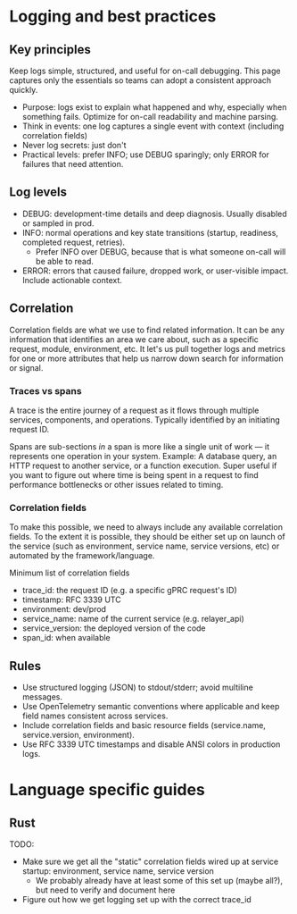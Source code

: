 # Logging and best practices

## Key principles
Keep logs simple, structured, and useful for on-call debugging. This page captures only the essentials so teams can adopt a consistent approach quickly.


- Purpose: logs exist to explain what happened and why, especially when something fails. Optimize for on-call readability and machine parsing.
- Think in events: one log captures a single event with context (including correlation fields)
- Never log secrets: just don't
- Practical levels: prefer INFO; use DEBUG sparingly; only ERROR for failures that need attention.

## Log levels
- DEBUG: development-time details and deep diagnosis. Usually disabled or sampled in prod.
- INFO: normal operations and key state transitions (startup, readiness, completed request, retries).
  - Prefer INFO over DEBUG, because that is what someone on-call will be able to read.
- ERROR: errors that caused failure, dropped work, or user-visible impact. Include actionable context.

## Correlation
Correlation fields are what we use to find related information. 
It can be any information that identifies an area we care about, such as a specific request, module, environment, etc.
It let's us pull together logs and metrics for one or more attributes that help us narrow down search for information or signal.

### Traces vs spans
A trace is the entire journey of a request as it flows through multiple services, components, and operations.
Typically identified by an initiating request ID.

Spans are sub-sections _in_ a span is more like a single unit of work — it represents one operation in your system.
Example: A database query, an HTTP request to another service, or a function execution.
Super useful if you want to figure out where time is being spent in a request to find performance bottlenecks or other issues related to timing.

### Correlation fields

To make this possible, we need to always include any available correlation fields.
To the extent it is possible, they should be either set up on launch of the service (such as environment, service name, service versions, etc) or automated by the framework/language.

Minimum list of correlation fields
- trace_id: the request ID (e.g. a specific gPRC request's ID)
- timestamp: RFC 3339 UTC
- environment: dev/prod
- service_name: name of the current service (e.g. relayer_api)
- service_version: the deployed version of the code
- span_id: when available

## Rules
- Use structured logging (JSON) to stdout/stderr; avoid multiline messages.
- Use OpenTelemetry semantic conventions where applicable and keep field names consistent across services.
- Include correlation fields and basic resource fields (service.name, service.version, environment).
- Use RFC 3339 UTC timestamps and disable ANSI colors in production logs.

# Language specific guides

## Rust

TODO:
- Make sure we get all the "static" correlation fields wired up at service startup: environment, service name, service version
  - We probably already have at least some of this set up (maybe all?), but need to verify and document here
- Figure out how we get logging set up with the correct trace_id

